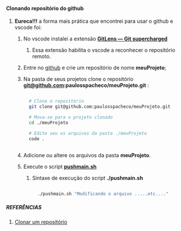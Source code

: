 <!-- markdownlint-disable-next-line -->
#### Clonando repositório do github

1. **Eureca!!!** a forma mais prática que encontrei para usar o github e vscode foi:
   1. No vscode instalei a extensão [**GitLens — Git supercharged**](https://learn.microsoft.com/pt-br/shows/vs-code-livestreams/10-things-about-gitlens)
      1. Essa extensão habilita o vscode a reconhecer o repositório remoto.

   2. Entre no [github](https://github.com/) e crie um repositório de nome **meuProjeto**;

   3. Na pasta de seus projetos clone o repositório **git@github.com:paulosspacheco/meuProjeto.git** :

      ```sh

        # Clona o repositório
        git clone git@github.com:paulosspacheco/meuProjeto.git        

        # Mova-se para o projeto clonado
        cd ./meuProjeto

        # Edite seu os arquivos da pasta ./meuProjeto
        code .
              
       ```

   4. Adicione ou altere os arquivos da pasta **meuProjeto**.

   5. Execute o script [**pushmain.sh**](./pushmain.sh)
      1. Sintaxe de execução do script **./pushmain.sh**

         ```sh

           ./pushmain.sh "Modificando o arquivo .....etc...."
         
         ```

##### REFERÊNCIAS

1. [Clonar um repositório](https://docs.github.com/pt/repositories/creating-and-managing-repositories/cloning-a-repository)